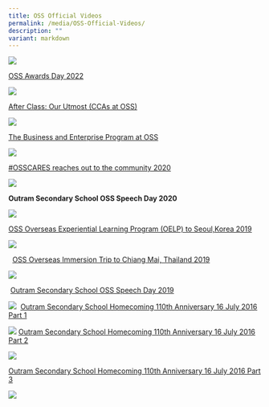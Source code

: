 ```yaml
---
title: OSS Official Videos
permalink: /media/OSS-Official-Videos/
description: ""
variant: markdown
---
```

![](/images/Media/OSS%20Official%20Videos/O1.jpg) 

[OSS Awards Day 2022](https://youtu.be/_AT_HoKQSgM)  

![](/images/Media/OSS%20Official%20Videos/O2.jpg) 

[After Class: Our Utmost (CCAs at OSS)](https://youtu.be/GP4god5IPRg)  
     
![](/images/Media/OSS%20Official%20Videos/O3.jpg) 

[The Business and Enterprise Program at OSS](https://youtu.be/Ft6UvXqo2qs)

![](/images/Media/OSS%20Official%20Videos/O4.jpg) 
    
[#OSSCARES reaches out to the community 2020](https://www.youtube.com/watch?v=03UEOETKKRg)  
  
  
  
  
  

![](/images/Media/OSS%20Official%20Videos/P2.jpg)  
    

**Outram Secondary School OSS Speech Day 2020**

  
  
  
  
  

![](/images/Media/OSS%20Official%20Videos/P3.jpg)  
    

  

[OSS Overseas Experiential Learning Program (OELP) to Seoul,Korea 2019](https://www.youtube.com/watch?v=gyaIRVzfiUc&feature=youtu.be)

  
  
  
  
  

![](/images/Media/OSS%20Official%20Videos/P4.jpg)
    

  [OSS Overseas Immersion Trip to Chiang Mai, Thailand 2019](https://www.youtube.com/watch?v=luSEWjCTKbA&t=30s)

  

  

  

  

  

![](/images/Media/OSS%20Official%20Videos/P5.jpg)
    
    [Outram Secondary School OSS Speech Day 2019](https://www.youtube.com/watch?v=Besdmp2t0Tg&feature=youtu.be)  
    

  

  

  

  

  

![](/images/Media/OSS%20Official%20Videos/P6.jpg)
 [Outram Secondary School Homecoming 110th Anniversary 16 July 2016 Part 1](https://www.youtube.com/watch?v=4_JUo3w4L9o&feature=youtu.be)  

  

  

  

  

  

  

![](/images/Media/OSS%20Official%20Videos/P7.jpg)
 [Outram Secondary School Homecoming 110th Anniversary 16 July 2016 Part 2](https://www.youtube.com/watch?v=50yMDSNR5YY&feature=youtu.be)

  

  

  

  

  

  

![](/images/Media/OSS%20Official%20Videos/P8.jpg) 
    

 [Outram Secondary School Homecoming 110th Anniversary 16 July 2016 Part 3](https://www.youtube.com/watch?v=QXKwCzarSAs&feature=youtu.be)

  

  

  

  

  

![](/images/Media/OSS%20Official%20Videos/P9.jpg)